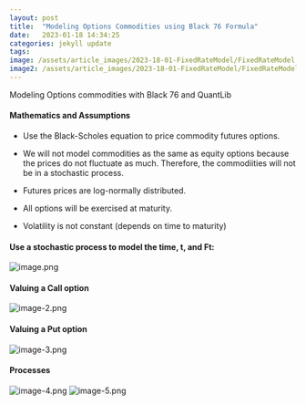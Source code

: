 ```yaml
---
layout: post
title:  "Modeling Options Commodities using Black 76 Formula"
date:   2023-01-18 14:34:25
categories: jekyll update
tags: 
image: /assets/article_images/2023-18-01-FixedRateModel/FixedRateModel.jpg
image2: /assets/article_images/2023-18-01-FixedRateModel/FixedRateModel-mobile.jpg
---
```

Modeling Options commodities with Black 76 and QuantLib

####  Mathematics and Assumptions
* Use the Black-Scholes equation to price commodity futures options.
* We will not model commodities as the same as equity options because the prices do not fluctuate as much. Therefore, the commodiities will not be in a stochastic process.

* Futures prices are log-normally distributed.
* All options will be exercised at maturity.
* Volatility is not constant (depends on time to maturity)

#### Use a stochastic process to model the time, t, and Ft:
![image.png](attachment:image.png)

#### Valuing a Call option
![image-2.png](attachment:image-2.png)

#### Valuing a Put option
![image-3.png](attachment:image-3.png)

#### Processes
![image-4.png](attachment:image-4.png)
![image-5.png](attachment:image-5.png)
        
        
        
        
        
        
        
        
        
        
        
        
        
        
